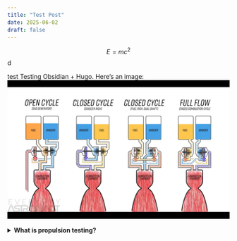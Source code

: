 ```yaml
---
title: "Test Post"
date: 2025-06-02
draft: false
---
```



$$
E = mc^2
$$
d

test
Testing Obsidian + Hugo. Here’s an image:
![image](cycles.png)

<details>
<summary><strong>What is propulsion testing?</strong></summary>

Propulsion testing involves hot-fire tests of rocket engines under controlled conditions to validate thrust, stability, and performance. test

</details>
